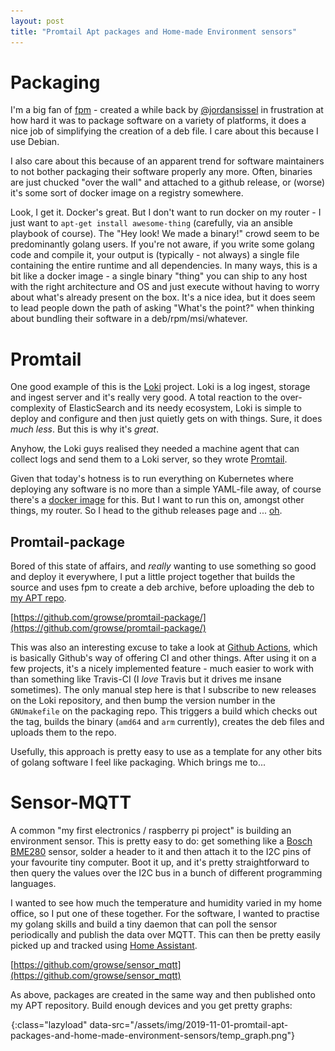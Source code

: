 ```yaml
---
layout: post
title: "Promtail Apt packages and Home-made Environment sensors"
---
```


# Packaging

I'm a big fan of [fpm](https://github.com/jordansissel/fpm) - created a while back by [@jordansissel](https://twitter.com/jordansissel/) in frustration at how hard it was to package software on a variety of platforms, it does a nice job of simplifying the creation of a deb file. I care about this because I use Debian.

I also care about this because of an apparent trend for software maintainers to not bother packaging their software properly any more. Often, binaries are just chucked "over the wall" and attached to a github release, or (worse) it's some sort of docker image on a registry somewhere. 

Look, I get it. Docker's great. But I don't want to run docker on my router - I just want to `apt-get install awesome-thing` (carefully, via an ansible playbook of course). The "Hey look! We made a binary!" crowd seem to be predominantly golang users. If you're not aware, if you write some golang code and compile it, your output is (typically - not always) a single file containing the entire runtime and all dependencies. In many ways, this is a bit like a docker image - a single binary "thing" you can ship to any host with the right architecture and OS and just execute without having to worry about what's already present on the box. It's a nice idea, but it does seem to lead people down the path of asking "What's the point?" when thinking about bundling their software in a deb/rpm/msi/whatever.

# Promtail

One good example of this is the [Loki](https://github.com/grafana/loki/) project. Loki is a log ingest, storage and ingest server and it's really very good. A total reaction to the over-complexity of ElasticSearch and its needy ecosystem, Loki is simple to deploy and configure and then just quietly gets on with things. Sure, it does *much less*. But this is why it's *great*.

Anyhow, the Loki guys realised they needed a machine agent that can collect logs and send them to a Loki server, so they wrote [Promtail](https://github.com/grafana/loki/blob/master/docs/clients/promtail/README.md).

Given that today's hotness is to run everything on Kubernetes where deploying any software is no more than a simple YAML-file away, of course there's a [docker image](https://hub.docker.com/r/grafana/promtail) for this. But I want to run this on, amongst other things, my router. So I head to the github releases page and ... [oh](https://github.com/grafana/loki/releases/tag/v0.4.0).

## Promtail-package

Bored of this state of affairs, and *really* wanting to use something so good and deploy it everywhere, I put a little project together that builds the source and uses fpm to create a deb archive, before uploading the deb to [my APT repo](https://apt.growse.com/).

[https://github.com/growse/promtail-package/](https://github.com/growse/promtail-package/)

This was also an interesting excuse to take a look at [Github Actions](https://github.com/features/actions), which is basically Github's way of offering CI and other things. After using it on a few projects, it's a nicely implemented feature - much easier to work with than something like Travis-CI (I *love* Travis but it drives me insane sometimes). The only manual step here is that I subscribe to new releases on the Loki repository, and then bump the version number in the `GNUmakefile` on the packaging repo. This triggers a build which checks out the tag, builds the binary (`amd64` and `arm` currently), creates the deb files and uploads them to the repo.

Usefully, this approach is pretty easy to use as a template for any other bits of golang software I feel like packaging. Which brings me to...

# Sensor-MQTT

A common "my first electronics / raspberry pi project" is building an environment sensor. This is pretty easy to do: get something like a [Bosch BME280](https://www.bosch-sensortec.com/bst/products/all_products/bme280) sensor, solder a header to it and then attach it to the I2C pins of your favourite tiny computer. Boot it up, and it's pretty straightforward to then query the values over the I2C bus in a bunch of different programming languages.

I wanted to see how much the temperature and humidity varied in my home office, so I put one of these together. For the software, I wanted to practise my golang skills and build a tiny daemon that can poll the sensor periodically and publish the data over MQTT. This can then be pretty easily picked up and tracked using [Home Assistant](https://www.home-assistant.io/). 

[https://github.com/growse/sensor_mqtt](https://github.com/growse/sensor_mqtt)

As above, packages are created in the same way and then published onto my APT repository. Build enough devices and you get pretty graphs:

![Temperature Graph](/assets/img/png-transparent.png){:class="lazyload" data-src="/assets/img/2019-11-01-promtail-apt-packages-and-home-made-environment-sensors/temp_graph.png"}